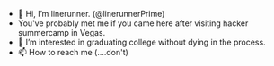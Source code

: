 - 👋 Hi, I’m linerunner. (@linerunnerPrime)
-   You've probably met me if you came here after visiting hacker summercamp in Vegas.
- 👀 I’m interested in graduating college without dying in the process.
- 📫 How to reach me (....don't)

<!---
linerunnerPrime/linerunnerPrime is a ✨ special ✨ repository because its `README.md` (this file) appears on your GitHub profile.
You can click the Preview link to take a look at your changes.
--->
